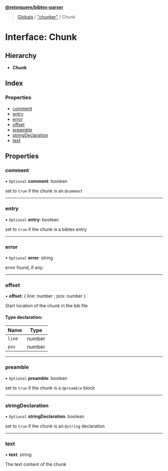 **[@retorquere/bibtex-parser](../README.md)**

> [Globals](../globals.md) / ["chunker"](../modules/_chunker_.md) / Chunk

# Interface: Chunk

## Hierarchy

* **Chunk**

## Index

### Properties

* [comment](_chunker_.chunk.md#comment)
* [entry](_chunker_.chunk.md#entry)
* [error](_chunker_.chunk.md#error)
* [offset](_chunker_.chunk.md#offset)
* [preamble](_chunker_.chunk.md#preamble)
* [stringDeclaration](_chunker_.chunk.md#stringdeclaration)
* [text](_chunker_.chunk.md#text)

## Properties

### comment

• `Optional` **comment**: boolean

set to `true` if the chunk is an `@comment`

___

### entry

• `Optional` **entry**: boolean

set to `true` if the chunk is a bibtex entry

___

### error

• `Optional` **error**: string

error found, if any.

___

### offset

•  **offset**: { line: number ; pos: number  }

Start location of the chunk in the bib file

#### Type declaration:

Name | Type |
------ | ------ |
`line` | number |
`pos` | number |

___

### preamble

• `Optional` **preamble**: boolean

set to `true` if the chunk is a `@preamble` block

___

### stringDeclaration

• `Optional` **stringDeclaration**: boolean

set to `true` if the chunk is an `@string` declaration

___

### text

•  **text**: string

The text content of the chunk
